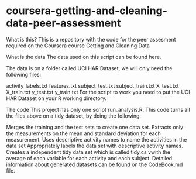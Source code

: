 # coursera-getting-and-cleaning-data-peer-assessment

What is this?
This is a repository with the code for the peer assesment required on the Coursera course Getting and Cleaning Data

What is the data
The data used on this script can be found here.

The data is on a folder called UCI HAR Dataset, we will only need the following files:

activity_labels.txt
features.txt
subject_test.txt
subject_train.txt
X_test.txt
X_train.txt
y_test.txt
y_train.txt
For the script to work you need to put the UCI HAR Dataset on your R working directory.

The code
This project has only one script run_analysis.R. This code turns all the files above on a tidy dataset, by doing the following:

Merges the training and the test sets to create one data set.
Extracts only the measurements on the mean and standard deviation for each measurement.
Uses descriptive activity names to name the activities in the data set
Appropriately labels the data set with descriptive activity names.
Creates a independent tidy data set which is called tidy.cs vwith the average of each variable for each activity and each subject.
Detailed information about generated datasets can be found on the CodeBook.md file.
